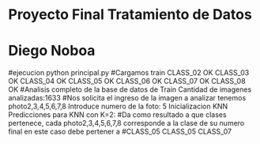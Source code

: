 # Proyecto Final Tratamiento de Datos 
# Diego Noboa
#ejecucion
python principal.py
#Cargamos train
CLASS_02 OK
CLASS_03 OK
CLASS_04 OK
CLASS_05 OK
CLASS_06 OK
CLASS_07 OK
CLASS_08 OK
#Analisis completo de la base de datos de Train
Cantidad de imagenes analizadas:1633
#Nos solicita el ingreso de la imagen a analizar tenemos photo2,3,4,5,6,7,8
Introduce numero de la foto: 5
Inicializacion KNN
Predicciones para KNN con K=2:
#Da como resultado a que clases pertenece, cada photo2,3,4,5,6,7,8 corresponde a la clase de su numero final en este caso debe pertener a #CLASS_05
CLASS_05
CLASS_07